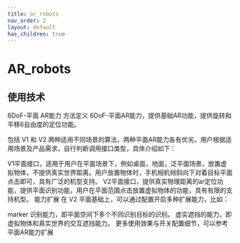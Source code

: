 ```yaml
---
title: ar_robots
nav_order: 2
layout: default
has_children: true
---
```

# AR_robots
## 使用技术
6DoF-平面 AR能力
方法定义
6DoF-平面AR能力，提供基础AR功能，提供旋转和平移6自由度的定位功能。

包括 V1 和 V2 两种适用不同场景的算法，两种平面AR能力各有优劣，用户根据适用场景及产品需求，自行判断调用接口类型，具体介绍如下：

V1平面接口，适用于用户在平面场景下，例如桌面，地面，泛平面场景，放置虚拟物体，不提供真实世界距离。用户放置物体时，手机相机倾斜向下对着目标平面点击即可，具有广泛的机型支持。
V2平面接口，提供真实物理距离的ar定位功能，提供平面识别功能，用户在平面范围点击放置虚拟物体的功能，具有有限的支持机型。
能力扩展
在 V2 平面基础上，可以通过配置开启多种扩展能力，比如：

marker 识别能力，即平面空间下多个不同识别目标的识别。
虚实遮挡的能力，即虚拟物体和真实世界的交互遮挡能力。
更多使用效果与开关配置细节，可以参考 平面AR能力扩展
